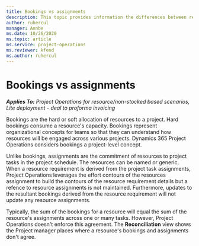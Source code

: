 ```yaml
---
title: Bookings vs assignments
description: This topic provides information the differences between resource bookings and resource assignments.
author: ruhercul
manager: Annbe
ms.date: 10/26/2020
ms.topic: article
ms.service: project-operations
ms.reviewer: kfend 
ms.author: ruhercul
---
```


# Bookings vs assignments

_**Applies To:** Project Operations for resource/non-stocked based scenarios, Lite deployment - deal to proforma invoicing_

Bookings are the hard or soft allocation of resources to a project. Hard bookings consume a resource's capacity. Bookings represent organizational concepts for teams so that they can understand how resources will be engaged across various projects. Dynamics 365 Project Operations considers bookings a project-level concept. 

Unlike bookings, assignments are the commitment of resources to project tasks in the project schedule. The resources can be named or generic.  When a resource requirement is derived from the project task assignments, Project Operations leverages the effort contours of the resources assignment to build the contours of the resource requirement details but a refence to resource assignments is not maintained.   Furthermore, updates to the resultant bookings derived from the resource requirement will not update any resource assignments.

Typically, the sum of the bookings for a resource will equal the sum of the resource's assignments across one or many tasks. However, Project Operations doesn't enforce this agreement. The **Reconciliation** view shows the Project manager places where a resource's bookings and assignments don't agree.


